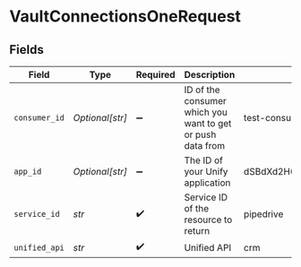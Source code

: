 # VaultConnectionsOneRequest


## Fields

| Field                                                      | Type                                                       | Required                                                   | Description                                                | Example                                                    |
| ---------------------------------------------------------- | ---------------------------------------------------------- | ---------------------------------------------------------- | ---------------------------------------------------------- | ---------------------------------------------------------- |
| `consumer_id`                                              | *Optional[str]*                                            | :heavy_minus_sign:                                         | ID of the consumer which you want to get or push data from | test-consumer                                              |
| `app_id`                                                   | *Optional[str]*                                            | :heavy_minus_sign:                                         | The ID of your Unify application                           | dSBdXd2H6Mqwfg0atXHXYcysLJE9qyn1VwBtXHX                    |
| `service_id`                                               | *str*                                                      | :heavy_check_mark:                                         | Service ID of the resource to return                       | pipedrive                                                  |
| `unified_api`                                              | *str*                                                      | :heavy_check_mark:                                         | Unified API                                                | crm                                                        |